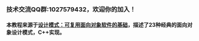 ### 技术交流QQ群:1027579432，欢迎你的加入！
#### 本教程来源于[设计模式：可复用面向对象软件的基础](https://www.bilibili.com/video/BV1c4411a7wk?from=search&seid=7713141691547030940)，描述了23种经典的面向对象设计模式，C++实现。